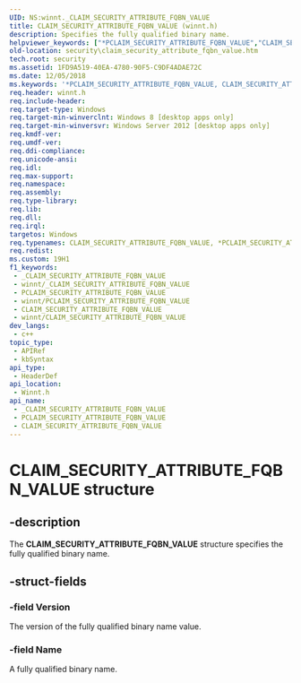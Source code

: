 ```yaml
---
UID: NS:winnt._CLAIM_SECURITY_ATTRIBUTE_FQBN_VALUE
title: CLAIM_SECURITY_ATTRIBUTE_FQBN_VALUE (winnt.h)
description: Specifies the fully qualified binary name.
helpviewer_keywords: ["*PCLAIM_SECURITY_ATTRIBUTE_FQBN_VALUE","CLAIM_SECURITY_ATTRIBUTE_FQBN_VALUE","CLAIM_SECURITY_ATTRIBUTE_FQBN_VALUE structure [Security]","PCLAIM_SECURITY_ATTRIBUTE_FQBN_VALUE","PCLAIM_SECURITY_ATTRIBUTE_FQBN_VALUE structure pointer [Security]","_CLAIM_SECURITY_ATTRIBUTE_FQBN_VALUE","security.claim_security_attribute_fqbn_value","winnt/CLAIM_SECURITY_ATTRIBUTE_FQBN_VALUE","winnt/PCLAIM_SECURITY_ATTRIBUTE_FQBN_VALUE"]
old-location: security\claim_security_attribute_fqbn_value.htm
tech.root: security
ms.assetid: 1FD9A519-40EA-4780-90F5-C9DF4ADAE72C
ms.date: 12/05/2018
ms.keywords: '*PCLAIM_SECURITY_ATTRIBUTE_FQBN_VALUE, CLAIM_SECURITY_ATTRIBUTE_FQBN_VALUE, CLAIM_SECURITY_ATTRIBUTE_FQBN_VALUE structure [Security], PCLAIM_SECURITY_ATTRIBUTE_FQBN_VALUE, PCLAIM_SECURITY_ATTRIBUTE_FQBN_VALUE structure pointer [Security], _CLAIM_SECURITY_ATTRIBUTE_FQBN_VALUE, security.claim_security_attribute_fqbn_value, winnt/CLAIM_SECURITY_ATTRIBUTE_FQBN_VALUE, winnt/PCLAIM_SECURITY_ATTRIBUTE_FQBN_VALUE'
req.header: winnt.h
req.include-header: 
req.target-type: Windows
req.target-min-winverclnt: Windows 8 [desktop apps only]
req.target-min-winversvr: Windows Server 2012 [desktop apps only]
req.kmdf-ver: 
req.umdf-ver: 
req.ddi-compliance: 
req.unicode-ansi: 
req.idl: 
req.max-support: 
req.namespace: 
req.assembly: 
req.type-library: 
req.lib: 
req.dll: 
req.irql: 
targetos: Windows
req.typenames: CLAIM_SECURITY_ATTRIBUTE_FQBN_VALUE, *PCLAIM_SECURITY_ATTRIBUTE_FQBN_VALUE
req.redist: 
ms.custom: 19H1
f1_keywords:
 - _CLAIM_SECURITY_ATTRIBUTE_FQBN_VALUE
 - winnt/_CLAIM_SECURITY_ATTRIBUTE_FQBN_VALUE
 - PCLAIM_SECURITY_ATTRIBUTE_FQBN_VALUE
 - winnt/PCLAIM_SECURITY_ATTRIBUTE_FQBN_VALUE
 - CLAIM_SECURITY_ATTRIBUTE_FQBN_VALUE
 - winnt/CLAIM_SECURITY_ATTRIBUTE_FQBN_VALUE
dev_langs:
 - c++
topic_type:
 - APIRef
 - kbSyntax
api_type:
 - HeaderDef
api_location:
 - Winnt.h
api_name:
 - _CLAIM_SECURITY_ATTRIBUTE_FQBN_VALUE
 - PCLAIM_SECURITY_ATTRIBUTE_FQBN_VALUE
 - CLAIM_SECURITY_ATTRIBUTE_FQBN_VALUE
---
```


# CLAIM_SECURITY_ATTRIBUTE_FQBN_VALUE structure


## -description

The <b>CLAIM_SECURITY_ATTRIBUTE_FQBN_VALUE</b> structure specifies the fully qualified binary name.

## -struct-fields

### -field Version

The version of the fully qualified binary name value.

### -field Name

A fully qualified binary name.

